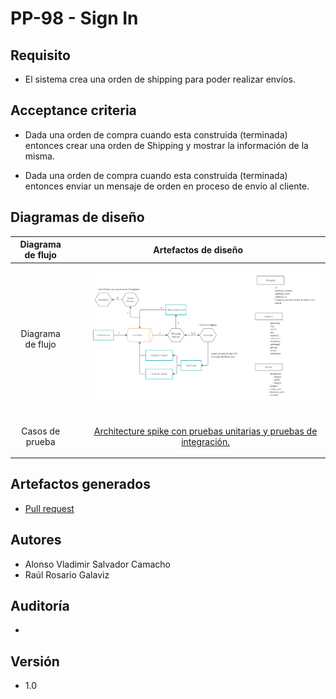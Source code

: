 # PP-98 - Sign In

## Requisito

- El sistema crea una orden de shipping para poder realizar envíos.

## Acceptance criteria

- Dada una orden de compra cuando esta construida (terminada) entonces crear una orden de Shipping y mostrar la información de la misma.

- Dada una orden de compra cuando esta construida (terminada) entonces enviar un mensaje de orden en proceso de envío al cliente.

## Diagramas de diseño

<table>
  <theader >
    <th >Diagrama de flujo</th>
      <th style={{textAlign:"center"}}>Artefactos de diseño</th>
  </theader>

  <tbody align="center">
    <tr >
      <td >Diagrama de flujo</td>
      <td>
        <ul>
          <img src="../../assets/createOrden.jpg"/>
        </ul>
      </td>
    </tr>
    <tr>
      <td>Casos de prueba</td>
      <td>
        <ul>
          <a href="https://taro-depto-ti.atlassian.net/wiki/spaces/FC/pages/7700521/FRAPPE-98+Crear+orden+de+shipping+sandbox#Pruebas-Unitarias">Architecture spike con pruebas unitarias y pruebas de integración.</a>
        </ul>
      </td>
    </tr>
  </tbody>
</table>

## Artefactos generados

- <a href="https://github.com/Taro-IT/frappe/pull/32">Pull request</a>


## Autores

- Alonso Vladimir Salvador Camacho
- Raúl Rosario Galaviz

## Auditoría
-
  

## Versión

- 1.0